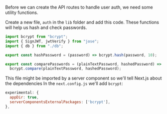 Before we can create the API routes to handle user auth, we need some utility functions.

Create a new file, `auth` in the `lib` folder and add this code. These functions will help us hash and check passwords.

```ts
import bcrypt from "bcrypt";
import { SignJWT, jwtVerify } from "jose";
import { db } from "./db";

export const hashPassword = (password) => bcrypt.hash(password, 10);

export const comparePasswords = (plainTextPassword, hashedPassword) =>
  bcrypt.compare(plainTextPassword, hashedPassword);
```

This file might be imported by a server component so we'll tell Next.js about the dependencies In the `next.config.js` we'll add `bcrypt`:

```js
experimental: {
  appDir: true,
  serverComponentsExternalPackages: ['bcrypt'],
},
```
